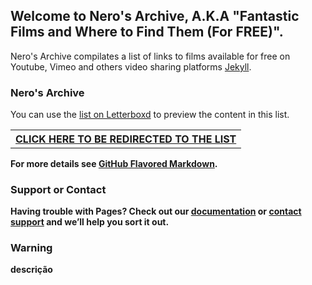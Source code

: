 ## Welcome to Nero's Archive, A.K.A "Fantastic Films and Where to Find Them (For FREE)".

Nero's Archive compilates a list of links to films available for free on Youtube, Vimeo and others video sharing platforms [Jekyll](https://jekyllrb.com/).

### Nero's Archive

You can use the [list on Letterboxd](https://github.com/itsnerosz/nerosz_archive/edit/main/README.md) to preview the content in this list.



<b> <table> <b>
  </tr>
  <tr>
    <th colspan="2"><a href="https://github.com/itsnerosz/nerosz_archive/LIST">CLICK HERE TO BE REDIRECTED TO THE LIST</a></th>
  <tr>
  </tr>
<b> </table> <b>


For more details see [GitHub Flavored Markdown](https://itsnerosz.github.io/nerosz_archive/readme.md).


### Support or Contact

Having trouble with Pages? Check out our [documentation](https://docs.github.com/categories/github-pages-basics/) or [contact support](https://support.github.com/contact) and we’ll help you sort it out.

### Warning

descrição
